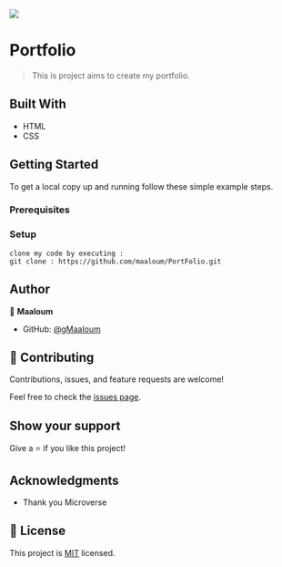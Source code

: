 ![](https://img.shields.io/badge/Microverse-blueviolet)

# Portfolio

> This is project aims to create my portfolio.


## Built With

- HTML
- CSS


## Getting Started

To get a local copy up and running follow these simple example steps.

### Prerequisites

### Setup
    clone my code by executing :
    git clone : https://github.com/maaloum/PortFolio.git

## Author

👤 **Maaloum**

- GitHub: [@gMaaloum](https://github.com/maaloum/)
## 🤝 Contributing

Contributions, issues, and feature requests are welcome!

Feel free to check the [issues page](https://github.com/maaloum/Hello-Microverse/issues).

## Show your support

Give a ⭐️ if you like this project!

## Acknowledgments

- Thank you Microverse

## 📝 License

This project is [MIT](./MIT.md) licensed.
